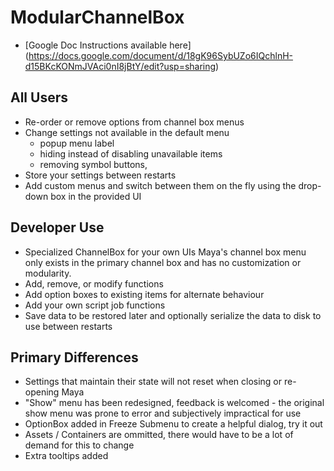 # ModularChannelBox

* [Google Doc Instructions available here] (https://docs.google.com/document/d/18gK96SybUZo6IQchlnH-d15BKcKONmJVAci0nI8jBtY/edit?usp=sharing)

All Users
---------

* Re-order or remove options from channel box menus
* Change settings not available in the default menu
   - popup menu label
   - hiding instead of disabling unavailable items
   - removing symbol buttons,
* Store your settings between restarts
* Add custom menus and switch between them on the fly using the drop-down box in the provided UI

Developer Use
----------

* Specialized ChannelBox for your own UIs
    Maya's channel box menu only exists in the primary channel box and has no customization or modularity.
* Add, remove, or modify functions
* Add option boxes to existing items for alternate behaviour
* Add your own script job functions
* Save data to be restored later and optionally serialize the data to disk to use between restarts


Primary Differences
-----------
* Settings that maintain their state will not reset when closing or re-opening Maya
* "Show" menu has been redesigned, feedback is welcomed - the original show menu was prone to error and subjectively impractical for use
* OptionBox added in Freeze Submenu to create a helpful dialog, try it out
* Assets / Containers are ommitted, there would have to be a lot of demand for this to change
* Extra tooltips added

